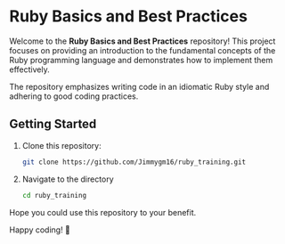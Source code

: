 # Ruby Basics and Best Practices

Welcome to the **Ruby Basics and Best Practices** repository! This project focuses on providing an introduction to the fundamental concepts of the Ruby programming language and demonstrates how to implement them effectively. 

The repository emphasizes writing code in an idiomatic Ruby style and adhering to good coding practices.

## Getting Started

1. Clone this repository:
   ```bash
   git clone https://github.com/Jimmygm16/ruby_training.git

2. Navigate to the directory
    ```bash
    cd ruby_training

Hope you could use this repository to your benefit.

Happy coding! 🚀